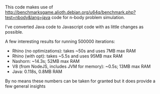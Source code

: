 This code makes use of http://benchmarksgame.alioth.debian.org/u64q/benchmark.php?test=nbody&lang=java code for n-body problem simulation.

I've converted Java code to Javascript code with as little changes as possible.


A few interesting results for running 500000 iterations:
 + Rhino (no optimizations): takes ~50s and uses 7MB max RAM
 + Rhino (with opt): takes ~5.5s and uses 95MB max RAM
 + Nashorn: ~14.3s; 52MB max RAM
 + V8 (from NodeJS, includes JVM for memory): ~0.5s; 13MB max RAM
 + Java: 0.118s, 0.8MB RAM


By no means these numbers can be taken for granted but it does provide a few general insights


